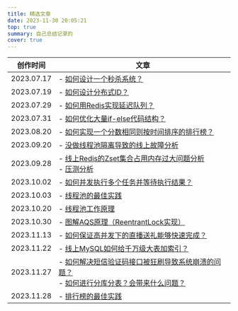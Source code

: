 ```yaml
---
title: 精选文章
date: 2023-11-30 20:05:21
top: true
summary: 自己总结记录的
cover: true
---
```


|创作时间|文章|
|--|--|
|2023.07.17|- [如何设计一个秒杀系统？](https://garyleeeee.github.io/2023/07/17/ru-he-she-ji-yi-ge-miao-sha-xi-tong/)|
|2023.07.19|- [如何设计分布式ID？](https://garyleeeee.github.io/2023/07/19/ru-he-she-ji-fen-bu-shi-id/)|
|2023.07.29|- [如何用Redis实现延迟队列？](https://garyleeeee.github.io/2023/07/29/ru-he-yong-redis-shi-xian-yan-chi-dui-lie/)|
|2023.07.31|- [如何优化大量if-else代码结构？](https://garyleeeee.github.io/2023/07/31/ru-he-you-hua-da-liang-if-else-dai-ma-jie-gou/)|
|2023.08.20|- [如何实现一个分数相同则按时间排序的排行榜？](https://garyleeeee.github.io/2023/08/20/scene/ru-he-shi-xian-yi-ge-fen-shu-xiang-tong-ze-an-shi-jian-pai-xu-de-pai-xing-bang/)|
|2023.09.20|- [没做线程池隔离导致的线上故障分析](https://garyleeeee.github.io/2023/09/20/trouble/mei-zuo-xian-cheng-chi-ge-chi-dao-zhi-de-xian-shang-gu-zhang-fen-xi/)|
|2023.09.28|- [线上Redis的Zset集合占用内存过大问题分析](https://garyleeeee.github.io/2023/09/28/trouble/xian-shang-redis-de-zset-ji-he-zhan-yong-nei-cun-guo-da-wen-ti-fen-xi/)<br>- [压测分析](https://garyleeeee.github.io/2023/09/28/trouble/ya-ce-fen-xi/)|
|2023.10.02|- [如何并发执行多个任务并等待执行结果？](https://garyleeeee.github.io/2023/10/02/scene/ru-he-bing-fa-zhi-xing-duo-ge-ren-wu-bing-deng-dai-zhi-xing-jie-guo/)|
|2023.10.03|- [线程池的最佳实践](https://garyleeeee.github.io/2023/10/03/concurrent/xian-cheng-chi-de-zui-jia-shi-jian/)|
|2023.10.20|- [线程池工作原理](https://garyleeeee.github.io/2023/10/20/concurrent/xian-cheng-chi-gong-zuo-yuan-li/)|
|2023.10.30|- [图解AQS原理（ReentrantLock实现）](https://garyleeeee.github.io/2023/10/30/concurrent/tu-jie-aqs-yuan-li-reentrantlock-shi-xian/)|
|2023.11.13|- [如何保证高并发下的直播送礼能够快速完成？](https://garyleeeee.github.io/2023/11/13/scene/ru-he-bao-zheng-gao-bing-fa-xia-de-zhi-bo-song-li-neng-gou-kuai-su-wan-cheng/)|
|2023.11.22|- [线上MySQL如何给千万级大表加索引？](https://garyleeeee.github.io/2023/11/22/scene/xian-shang-mysql-ru-he-gei-qian-wan-ji-da-biao-jia-suo-yin/)|
|2023.11.27|- [如何解决短信验证码接口被狂刷导致系统崩溃的问题？](https://garyleeeee.github.io/2023/11/27/scene/ru-he-jie-jue-duan-xin-yan-zheng-ma-jie-kou-bei-kuang-shua-dao-zhi-xi-tong-beng-kui-de-wen-ti/)<br>- [如何进行分库分表？会带来什么问题？](https://garyleeeee.github.io/2023/11/27/mysql/ru-he-jin-xing-fen-ku-fen-biao-hui-dai-lai-shi-me-wen-ti/)|
|2023.11.28|- [排行榜的最佳实践](https://garyleeeee.github.io/2023/11/28/redis/pai-xing-bang-de-zui-jia-shi-jian/)|